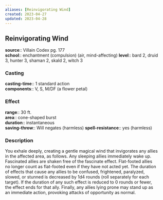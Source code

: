 ```yaml
---
aliases: [Reinvigorating Wind]
created: 2023-04-27
updated: 2023-04-28
---
```


## Reinvigorating Wind

**source**:: Villain Codex pg. 177  
**school**:: enchantment (compulsion) (air, mind-affecting)
**level**:: bard 2, druid 3, hunter 3, shaman 2, skald 2, witch 3

### Casting

**casting-time**:: 1 standard action  
**components**:: V, S, M/DF (a flower petal)

### Effect

**range**:: 30 ft.  
**area**:: cone-shaped burst  
**duration**:: instantaneous  
**saving-throw**:: Will negates (harmless)
**spell-resistance**:: yes (harmless)

### Description

You exhale deeply, creating a gentle magical wind that invigorates any allies in the affected area, as follows. Any sleeping allies immediately wake up. Fascinated allies are shaken free of the fascinate effect. Flat-footed allies no longer count as flat-footed even if they have not acted yet. The duration of effects that cause any allies to be confused, frightened, paralyzed, slowed, or stunned is decreased by 1d4 rounds (roll separately for each target). If the duration of any such effect is reduced to 0 rounds or fewer, the effect ends for that ally. Finally, any allies lying prone may stand up as an immediate action, provoking attacks of opportunity as normal.
